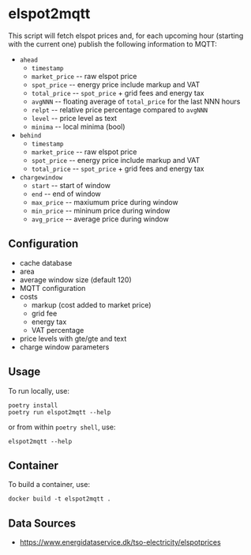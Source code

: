 # elspot2mqtt

This script will fetch elspot prices and, for each upcoming hour (starting with the current one) publish the following information to MQTT:

- `ahead`
  - `timestamp`
  - `market_price` -- raw elspot price
  - `spot_price` -- energy price include markup and VAT
  - `total_price` -- `spot_price` + grid fees and energy tax
  - `avgNNN` -- floating average of `total_price` for the last NNN hours
  - `relpt` -- relative price percentage compared to `avgNNN`
  - `level` -- price level as text
  - `minima` -- local minima (bool)
- `behind`
  - `timestamp`
  - `market_price` -- raw elspot price
  - `spot_price` -- energy price include markup and VAT
  - `total_price` -- `spot_price` + grid fees and energy tax
- `chargewindow`
  - `start` -- start of window
  - `end` -- end of window
  - `max_price` -- maxiumum price during window
  - `min_price` -- mininum price during window
  - `avg_price` -- average price during window

## Configuration

- cache database
- area
- average window size (default 120)
- MQTT configuration
- costs
  - markup (cost added to market price)
  - grid fee
  - energy tax
  - VAT percentage
- price levels with gte/gte and text
- charge window parameters


## Usage

To run locally, use:

    poetry install
    poetry run elspot2mqtt --help

or from within `poetry shell`, use:

    elspot2mqtt --help


## Container

To build a container, use:

    docker build -t elspot2mqtt .


## Data Sources

- https://www.energidataservice.dk/tso-electricity/elspotprices
